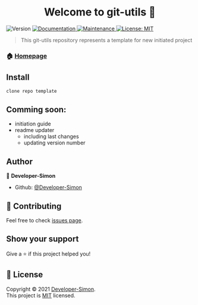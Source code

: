 <h1 align="center">Welcome to git-utils 👋</h1>
<p>
  <img alt="Version" src="https://img.shields.io/badge/version-0.1.0-blue.svg">
  <a href="https://github.com/developer-simon/git-utils#readme.md" target="_blank">
    <img alt="Documentation" src="https://img.shields.io/badge/documentation-yes-brightgreen.svg" />
  </a>
  <a href="https://github.com/USER/REPO_NAME/graphs/commit-activity" target="_blank">
    <img alt="Maintenance" src="https://img.shields.io/badge/Maintained%3F-yes-green.svg" />
  </a>
  <a href="https://github.com/Developer-Simon/git-utils/blob/master/LICENSE" target="_blank">
    <img alt="License: MIT" src="https://img.shields.io/github/license/Developer-Simon/git-utils" />
  </a>
</p>

> This git-utils repository represents a template for new initiated project

### 🏠 [Homepage](https://github.com/Developer-Simon)

## Install

```sh
clone repo template
```

## Comming soon: 

- initiation guide
- readme updater
	- including last changes
	- updating version number

## Author

👤 **Developer-Simon**

* Github: [@Developer-Simon](https://github.com/Developer-Simon)

## 🤝 Contributing

Feel free to check [issues page](https://github.comn/Developer-Simon/git-utils/issues).

## Show your support

Give a ⭐️ if this project helped you!

## 📝 License

Copyright © 2021 [Developer-Simon](https://github.com/Developer-Simon).<br />
This project is [MIT](https://github.com/Developer-Simon/git-utils/blob/master/LICENSE) licensed.
